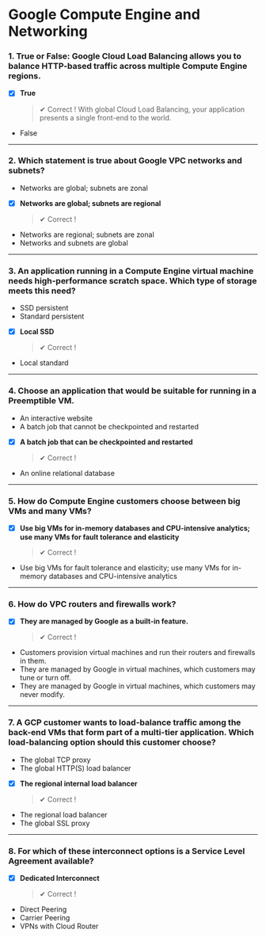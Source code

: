 # Google Compute Engine and Networking

### 1. True or False: Google Cloud Load Balancing allows you to balance HTTP-based traffic across multiple Compute Engine regions.

- [x] **True**
  > ✔ Correct !
  > With global Cloud Load Balancing, your application presents a single front-end to the world.
- False

---

### 2. Which statement is true about Google VPC networks and subnets?

- Networks are global; subnets are zonal
- [x] **Networks are global; subnets are regional**
  > ✔ Correct !
- Networks are regional; subnets are zonal
- Networks and subnets are global

---

### 3. An application running in a Compute Engine virtual machine needs high-performance scratch space. Which type of storage meets this need?

- SSD persistent
- Standard persistent
- [x] **Local SSD**
  > ✔ Correct !
- Local standard

---

### 4. Choose an application that would be suitable for running in a Preemptible VM.

- An interactive website
- A batch job that cannot be checkpointed and restarted
- [x] **A batch job that can be checkpointed and restarted**
  > ✔ Correct !
- An online relational database

---

### 5. How do Compute Engine customers choose between big VMs and many VMs?

- [x] **Use big VMs for in-memory databases and CPU-intensive analytics; use many VMs for fault tolerance and elasticity**
  > ✔ Correct !
- Use big VMs for fault tolerance and elasticity; use many VMs for in-memory databases and CPU-intensive analytics

---

### 6. How do VPC routers and firewalls work?

- [x] **They are managed by Google as a built-in feature.**
  > ✔ Correct !
- Customers provision virtual machines and run their routers and firewalls in them.
- They are managed by Google in virtual machines, which customers may tune or turn off.
- They are managed by Google in virtual machines, which customers may never modify.

---

### 7. A GCP customer wants to load-balance traffic among the back-end VMs that form part of a multi-tier application. Which load-balancing option should this customer choose?

- The global TCP proxy
- The global HTTP(S) load balancer
- [x] **The regional internal load balancer**
  > ✔ Correct !
- The regional load balancer
- The global SSL proxy

---

### 8. For which of these interconnect options is a Service Level Agreement available?

- [x] **Dedicated Interconnect**
  > ✔ Correct !
- Direct Peering
- Carrier Peering
- VPNs with Cloud Router
